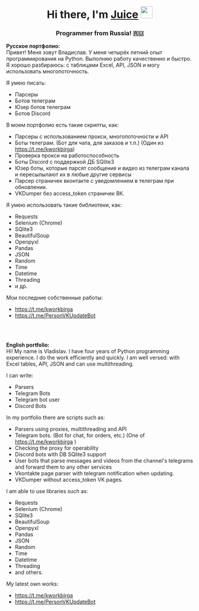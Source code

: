 <h1 align="center">Hi there, I'm <a href="https://kwork.ru/user/juicefw" target="_blank">Juice</a> 
<img src="https://github.com/blackcater/blackcater/raw/main/images/Hi.gif" height="32"/></h1>
<h3 align="center">Programmer from Russia! 🇷🇺</h3>

<b>Русское портфолио:</b><br>
Привет! Меня зовут Владислав. У меня четырёх летний опыт программирования на Python. Выполняю работу качественно и быстро.
Я хорошо разбираюсь: с таблицами Excel, API, JSON и могу использовать многопоточность.

Я умею писать:
  - Парсеры
  - Ботов телеграм
  - Юзер ботов телеграм
  - Ботов Discord

В моем портфолио есть такие скрипты, как:
  - Парсеры с использованием прокси, многопоточности и API
  - Боты телеграм. (Бот для чата, для заказов и т.п.) (Один из https://t.me/kworkbirga)
  - Проверка прокси на работоспособность
  - Боты Discord с поддержкой ДБ SQlite3
  - Юзер боты, которые парсят сообщения и видео из телеграм канала и пересылылают их в любые другие сервисы
  - Парсер страничек вконтакте с уведомлением в телеграм при обновлении.
  - VKDumper без access_token страничек ВК.

Я умею использовать такие библиотеки, как:
  - Requests
  - Selenium (Chrome)
  - SQlite3
  - BeautifulSoup
  - Openpyxl
  - Pandas
  - JSON
  - Random
  - Time
  - Datetime
  - Threading
  - и др.

Мои последние собственные работы:
 - https://t.me/kworkbirga
 - https://t.me/PersonVKUpdateBot

<br><br>

<b>English portfolio:</b><br>
Hi! My name is Vladislav. I have four years of Python programming experience. I do the work efficiently and quickly.
I am well versed: with Excel tables, API, JSON and can use multithreading.

I can write:
  - Parsers
  - Telegram Bots
  - Telegram bot user
  - Discord Bots

In my portfolio there are scripts such as:
  - Parsers using proxies, multithreading and API
  - Telegram bots. (Bot for chat, for orders, etc.) (One of https://t.me/kworkbirga )
  - Checking the proxy for operability
  - Discord bots with DB SQlite3 support
  - User bots that parse messages and videos from the channel's telegrams and forward them to any other services
  - Vkontakte page parser with telegram notification when updating.
  - VKDumper without access_token VK pages.

I am able to use libraries such as:
  - Requests
  - Selenium (Chrome)
  - SQlite3
  - BeautifulSoup
  - Openpyxl
  - Pandas
  - JSON
  - Random
  - Time
  - Datetime
  - Threading
  - and others.

My latest own works:
 - https://t.me/kworkbirga
 - https://t.me/PersonVKUpdateBot

